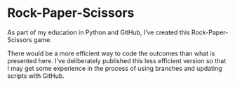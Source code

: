 # Rock-Paper-Scissors

As part of my education in Python and GitHub, I’ve created this
Rock-Paper-Scissors game.

There would be a more efficient way to code the outcomes than what is
presented here. I’ve deliberately published this less efficient version
so that I may get some experience in the process of using branches and
updating scripts with GitHub.
